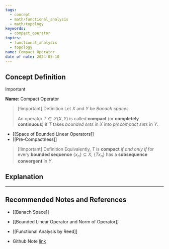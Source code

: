 ```yaml
---
tags:
  - concept
  - math/functional_analysis
  - math/topology
keywords:
  - compact_operator
topics:
  - functional_analysis
  - topology
name: Compact Operator
date of note: 2024-05-10
---
```


## Concept Definition

>[!important]
>**Name**:  Compact Operator

>[!important] Definition
>Let $X$ and $Y$ be *Banach spaces*. 
>
>An operator $T \in \mathcal{L}(X, Y)$ is called **compact** (or **completely continuous**) if $T$ takes *bounded sets* in $X$ into *precompact sets* in $Y$. 

- [[Space of Bounded Linear Operators]]
- [[Pre-Compactness]]

>[!important] Definition
>Equivalently, $T$ is **compact** *if and only if* for every **bounded sequence** $\{x_n\} \subseteq X$, $\{T x_n\}$ has a **subsequence convergent** in $Y$. 


## Explanation








-----------
##  Recommended Notes and References

- [[Banach Space]]
- [[Bounded Linear Operator and Norm of Operator]]

- [[Functional Analysis by Reed]]
- Github Note [link](https://github.com/TianpeiLuke/SelfStudyNotes/tree/master/self-study/probability_and_measure_theory)